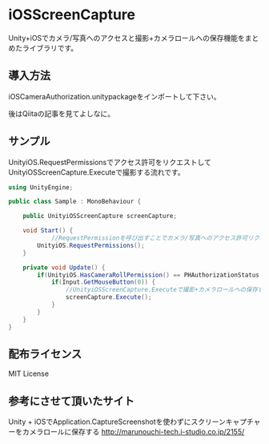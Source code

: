 # iOSScreenCapture
Unity+iOSでカメラ/写真へのアクセスと撮影+カメラロールへの保存機能をまとめたライブラリです。

## 導入方法
iOSCameraAuthorization.unitypackageをインポートして下さい。

後はQiitaの記事を見てよしなに。

## サンプル
UnityiOS.RequestPermissionsでアクセス許可をリクエストしてUnityiOSScreenCapture.Executeで撮影する流れです。
```c#
using UnityEngine;

public class Sample : MonoBehaviour {

	public UnityiOSScreenCapture screenCapture;

	void Start() {
            //RequestPermissionを呼び出すことでカメラ/写真へのアクセス許可リクエストを表示します
		UnityiOS.RequestPermissions();
	}

	private void Update() {
		if(UnityiOS.HasCameraRollPermission() == PHAuthorizationStatus.Authorized) {
			if(Input.GetMouseButton(0)) {
                //UnityiOSScreenCapture.Executeで撮影+カメラロールへの保存を行います
				screenCapture.Execute();
			}
		}
	}
}
```

## 配布ライセンス
MIT License

## 参考にさせて頂いたサイト
Unity + iOSでApplication.CaptureScreenshotを使わずにスクリーンキャプチャーをカメラロールに保存する
http://marunouchi-tech.i-studio.co.jp/2155/

